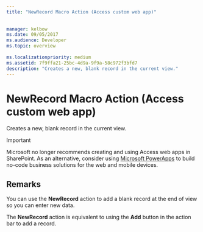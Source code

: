```yaml
---
title: "NewRecord Macro Action (Access custom web app)"
 
 
manager: kelbow
ms.date: 09/05/2017
ms.audience: Developer
ms.topic: overview
  
ms.localizationpriority: medium
ms.assetid: 7f9ffa21-25bc-4d9a-9f9a-58c972f3bfd7
description: "Creates a new, blank record in the current view."
---
```


# NewRecord Macro Action (Access custom web app)

Creates a new, blank record in the current view.
  
> [!IMPORTANT]
> Microsoft no longer recommends creating and using Access web apps in SharePoint. As an alternative, consider using [Microsoft PowerApps](https://powerapps.microsoft.com/) to build no-code business solutions for the web and mobile devices. 
  
## Remarks

You can use the **NewRecord** action to add a blank record at the end of view so you can enter new data. 
  
The **NewRecord** action is equivalent to using the **Add** button in the action bar to add a record. 
  

